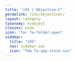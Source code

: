 ```yaml
---
title: "iOS / Objective-C"
permalink: /ios/objectivec/
layout: category
taxonomy: nsobject
classes: wide
icon: "far fa-folder-open"
sidebar:
  title: "iOS"
  nav: sidebar-ios
  icon: "fab fa-app-store-ios"
---
```

